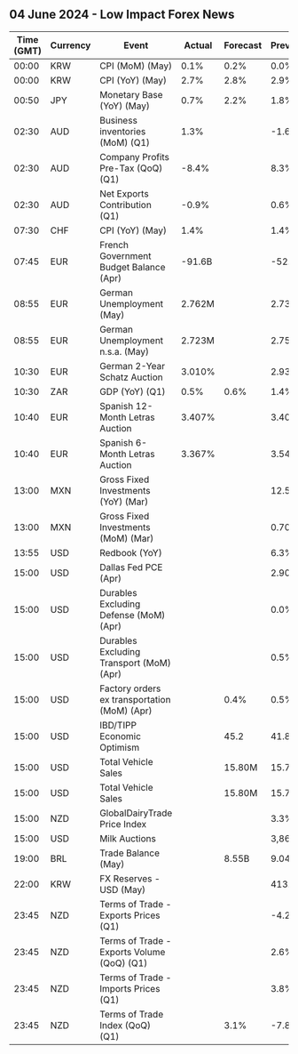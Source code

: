 ## 04 June 2024 - Low Impact Forex News

| Time (GMT) | Currency | Event | Actual | Forecast | Previous |
|------|----------|-------|--------|----------|----------|
| 00:00 | KRW | CPI (MoM) (May) | 0.1% | 0.2% | 0.0% |
| 00:00 | KRW | CPI (YoY) (May) | 2.7% | 2.8% | 2.9% |
| 00:50 | JPY | Monetary Base (YoY) (May) | 0.7% | 2.2% | 1.8% |
| 02:30 | AUD | Business inventories (MoM) (Q1) | 1.3% |  | -1.6% |
| 02:30 | AUD | Company Profits Pre-Tax (QoQ) (Q1) | -8.4% |  | 8.3% |
| 02:30 | AUD | Net Exports Contribution (Q1) | -0.9% |  | 0.6% |
| 07:30 | CHF | CPI (YoY) (May) | 1.4% |  | 1.4% |
| 07:45 | EUR | French Government Budget Balance (Apr) | -91.6B |  | -52.8B |
| 08:55 | EUR | German Unemployment (May) | 2.762M |  | 2.732M |
| 08:55 | EUR | German Unemployment n.s.a. (May) | 2.723M |  | 2.750M |
| 10:30 | EUR | German 2-Year Schatz Auction | 3.010% |  | 2.930% |
| 10:30 | ZAR | GDP (YoY) (Q1) | 0.5% | 0.6% | 1.4% |
| 10:40 | EUR | Spanish 12-Month Letras Auction | 3.407% |  | 3.405% |
| 10:40 | EUR | Spanish 6-Month Letras Auction | 3.367% |  | 3.543% |
| 13:00 | MXN | Gross Fixed Investments (YoY) (Mar) |  |  | 12.50% |
| 13:00 | MXN | Gross Fixed Investments (MoM) (Mar) |  |  | 0.70% |
| 13:55 | USD | Redbook (YoY) |  |  | 6.3% |
| 15:00 | USD | Dallas Fed PCE (Apr) |  |  | 2.90% |
| 15:00 | USD | Durables Excluding Defense (MoM) (Apr) |  |  | 0.0% |
| 15:00 | USD | Durables Excluding Transport (MoM) (Apr) |  |  | 0.5% |
| 15:00 | USD | Factory orders ex transportation (MoM) (Apr) |  | 0.4% | 0.5% |
| 15:00 | USD | IBD/TIPP Economic Optimism |  | 45.2 | 41.8 |
| 15:00 | USD | Total Vehicle Sales |  | 15.80M | 15.74M |
| 15:00 | USD | Total Vehicle Sales |  | 15.80M | 15.74M |
| 15:00 | NZD | GlobalDairyTrade Price Index |  |  | 3.3% |
| 15:00 | USD | Milk Auctions |  |  | 3,861.0 |
| 19:00 | BRL | Trade Balance (May) |  | 8.55B | 9.04B |
| 22:00 | KRW | FX Reserves - USD (May) |  |  | 413.26B |
| 23:45 | NZD | Terms of Trade - Exports Prices (Q1) |  |  | -4.2% |
| 23:45 | NZD | Terms of Trade - Exports Volume (QoQ) (Q1) |  |  | 2.6% |
| 23:45 | NZD | Terms of Trade - Imports Prices (Q1) |  |  | 3.8% |
| 23:45 | NZD | Terms of Trade Index (QoQ) (Q1) |  | 3.1% | -7.8% |
